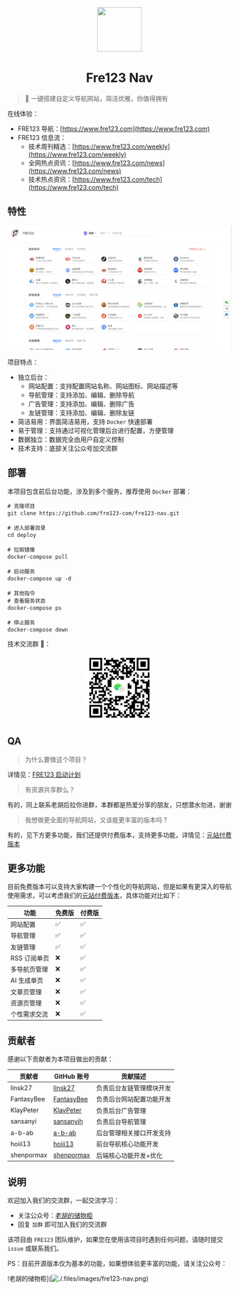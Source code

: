 <p align="center">
  <img src="https://cdn.jsdelivr.net/gh/fre123-com/fre123-info-flow@main/.files/logo.png" width="100" height="100">
</p>
<h1 align="center">Fre123 Nav</h1>

> 👀 一键搭建自定义导航网站，简洁优雅，你值得拥有

在线体验：

- FRE123 导航：[https://www.fre123.com](https://www.fre123.com)
- FRE123 信息流：
  - 技术周刊精选：[https://www.fre123.com/weekly](https://www.fre123.com/weekly)
  - 全网热点资讯：[https://www.fre123.com/news](https://www.fre123.com/news)
  - 技术热点资讯：[https://www.fre123.com/tech](https://www.fre123.com/tech)

## 特性

![Fre123 Nav](./.files/images/fre123-nav.png)

项目特点：

- 独立后台：
  - 网站配置：支持配置网站名称、网站图标、网站描述等
  - 导航管理：支持添加、编辑、删除导航
  - 广告管理：支持添加、编辑、删除广告
  - 友链管理：支持添加、编辑、删除友链
- 简洁易用：界面简洁易用，支持 `Docker` 快速部署
- 易于管理：支持通过可视化管理后台进行配置，方便管理
- 数据独立：数据完全由用户自定义控制
- 技术支持：底部关注公众号加交流群

## 部署

本项目包含前后台功能，涉及到多个服务，推荐使用 `Docker` 部署：

```
# 克隆项目
git clone https://github.com/fre123-com/fre123-nav.git

# 进入部署目录
cd deploy

# 拉取镜像
docker-compose pull

# 启动服务
docker-compose up -d

# 其他指令
# 查看服务状态
docker-compose ps

# 停止服务
docker-compose down
```

技术交流群 🤖：

<p align="center">
  <img src=".files/images/w_group.png" width="30%">
</p>

## QA

> 为什么要做这个项目？

详情见：[FRE123 启动计划](https://mp.weixin.qq.com/s/6El2AW93K4RiEHhma3vVPg)

> 有资源共享群么？

有的，同上联系老胡后拉你进群，本群都是热爱分享的朋友，只想潜水勿进，谢谢

> 我想做更全面的导航网站，又该能更丰富的版本吗？

有的，见下方更多功能，我们还提供付费版本，支持更多功能，详情见：[元站付费版本](https://www.moneysou.com/zsyz/89s4uc)

## 更多功能

目前免费版本可以支持大家构建一个个性化的导航网站，但是如果有更深入的导航使用需求，可以考虑我们的[元站付费版本](https://www.moneysou.com/zsyz/89s4uc)，具体功能对比如下：

| 功能         | 免费版 | 付费版 |
|--------------|--------|--------|
| 网站配置     | ✅      | ✅      |
| 导航管理     | ✅      | ✅      |
| 友链管理     | ✅      | ✅      |
| RSS 订阅单页 | ❌      | ✅      |
| 多导航页管理 | ❌      | ✅      |
| AI 生成单页  | ❌      | ✅      |
| 文章页管理   | ❌      | ✅      |
| 资源页管理   | ❌      | ✅      |
| 个性需求交流 | ❌      | ✅      |

## 贡献者

感谢以下贡献者为本项目做出的贡献：

| 贡献者     | GitHub 账号                                 | 贡献描述                 |
|------------|---------------------------------------------|--------------------------|
| linsk27    | [linsk27](https://github.com/linsk27)       | 负责后台友链管理模块开发 |
| FantasyBee | [FantasyBee](https://github.com/FantasyBee) | 负责后台网站配置功能开发 |
| KlayPeter  | [KlayPeter](https://github.com/KlayPeter)   | 负责后台广告管理         |
| sansanyi   | [sansanyih](https://github.com/sansanyih)   | 负责后台导航管理         |
| a-b-ab     | [a-b-ab](https://github.com/a-b-ab)         | 后台管理相关接口开发支持 |
| hoiii13    | [hoiii13](https://github.com/hoiii13)       | 前台导航核心功能开发     |
| shenpormax | [shenpormax](https://github.com/shenpormax) | 后端核心功能开发+优化    |

## 说明

欢迎加入我们的交流群，一起交流学习：

- 关注公众号：[老胡的储物柜](https://cdn.jsdelivr.net/gh/fre123-com/fre123-info-flow@main/.files/wechat.jpeg)
- 回复 `加群` 即可加入我们的交流群

该项目由 `FRE123` 团队维护，如果您在使用该项目时遇到任何问题，请随时提交 `issue` 或联系我们。

PS：目前开源版本仅为基本的功能，如果想体验更丰富的功能，请关注公众号：

!老胡的储物柜](![./.files/images/fre123-nav.png](https://cdn.jsdelivr.net/gh/fre123-com/fre123-info-flow@main/.files/wechat.jpeg))
